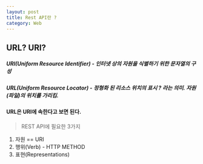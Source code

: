 ```yaml
---
layout: post
title: Rest API란 ?
category: Web
---
```


## URL? URI?

##### URI(Uniform Resource Identifier) - 인터넷 상의 자원을 식별하기 위한 문자열의 구성
##### URL(Uniform Resource Locator) - 정형화 된 리소스 위치의 표시 ? 라는 의미. 자원(파일)의 위치를 가리킴.
#### URL은 URI에 속한다고 보면 된다. 

> REST API에 필요한 3가지
1. 자원 == URI
2. 행위(Verb) - HTTP METHOD
3. 표현(Representations)

